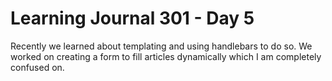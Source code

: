 <h1>Learning Journal 301 - Day 5</h1>

Recently we learned about templating and using handlebars to do so. We worked on
creating a form to fill articles dynamically which I am completely confused on.
